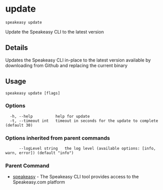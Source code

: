 # update  
`speakeasy update`  


Update the Speakeasy CLI to the latest version  

## Details

Updates the Speakeasy CLI in-place to the latest version available by downloading from Github and replacing the current binary

## Usage

```
speakeasy update [flags]
```

### Options

```
  -h, --help          help for update
  -t, --timeout int   timeout in seconds for the update to complete (default 30)
```

### Options inherited from parent commands

```
      --logLevel string   the log level (available options: [info, warn, error]) (default "info")
```

### Parent Command

* [speakeasy](README.md)	 - The Speakeasy CLI tool provides access to the Speakeasy.com platform
